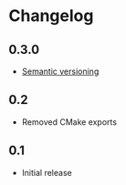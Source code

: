 # Changelog

## 0.3.0
- [Semantic versioning](https://semver.org)

## 0.2
- Removed CMake exports

## 0.1
- Initial release